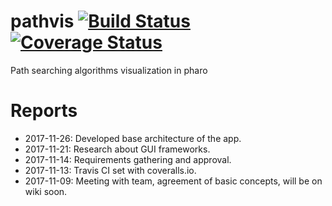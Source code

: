# pathvis [![Build Status](https://travis-ci.org/PatrikValkovic/pathvis.svg?branch=dev)](https://travis-ci.org/PatrikValkovic/pathvis) [![Coverage Status](https://coveralls.io/repos/github/PatrikValkovic/pathvis/badge.svg?branch=dev)](https://coveralls.io/github/PatrikValkovic/pathvis?branch=dev)
Path searching algorithms visualization in pharo


# Reports

- 2017-11-26: Developed base architecture of the app.
- 2017-11-21: Research about GUI frameworks.
- 2017-11-14: Requirements gathering and approval.
- 2017-11-13: Travis CI set with coveralls.io.
- 2017-11-09: Meeting with team, agreement of basic concepts, will be on wiki soon.
